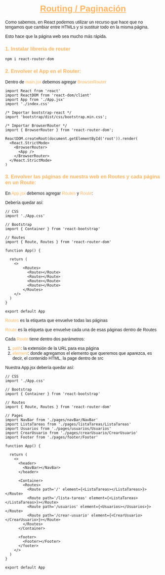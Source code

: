 <body style= "font-family: Arial, Helvetica, sans-serif;">

<h1 style="text-align: center; color: #ffb563;"><ins>Routing / Paginación</ins></h1>

Como sabemos, en React podemos utilizar un recurso que hace que no tengamos que cambiar entre HTMLs y si sustituir todo en la misma página.

Esto hace que la página web sea mucho más rápida.

<h3 style="color: #ffb563;">1. Instalar libreria de router</h3>

```
npm i react-router-dom
```

<h3 style="color: #ffb563;">2. Envolver el App en el Router:</h3>

Dentro de <span style="color: #ffb563;">main.jsx</span> debemos agregar <span style="color: #ffb563;">BrowserRouter</span>

```
import React from 'react'
import ReactDOM from 'react-dom/client'
import App from './App.jsx'
import './index.css'

/* Importar bootstrap-react */
import 'bootstrap/dist/css/bootstrap.min.css';

/* Importar BrowserRouter */
import { BrowserRouter } from 'react-router-dom';

ReactDOM.createRoot(document.getElementById('root')).render(
  <React.StrictMode>
    <BrowserRouter>
      <App />
    </BrowserRouter>
  </React.StrictMode>
)
```

<h3 style="color: #ffb563;">3. Envolver las páginas de nuestra web en Routes y cada página en un Route:</h3>

En <span style="color: #ffb563;">App.jsx</span> debemos agregar <span style="color: #ffb563;">Routes</span> y <span style="color: #ffb563;">Route</span>:

Debería quedar así:

```
// CSS
import './App.css'

// Bootstrap
import { Container } from 'react-bootstrap'

// Routes
import { Route, Routes } from 'react-router-dom'

function App() {

  return (
    <>
        <Routes>
          <Route></Route>
          <Route></Route>
          <Route></Route>
          <Route></Route>
        </Routes>
    </>
  )
}

export default App
```
<span style="color: #ffb563;">Routes</span> es la etiqueta que envuelve todas las páginas

<span style="color: #ffb563;">Route</span> es la etiqueta que envuelve cada una de esas páginas dentro de Routes

Cada <span style="color: #ffb563;">Route</span> tiene dentro dos parámetros:

1. <span style="color: #ffb563;">path</span>: la extensión de la URL para esa página
2. <span style="color: #ffb563;">element</span>: donde agregamos el elemento que queremos que aparezca, es decir, el contenido HTML, la page dentro de src

Nuestra App.jsx debería quedar así:

```
// CSS
import './App.css'

// Bootstrap
import { Container } from 'react-bootstrap'

// Routes
import { Route, Routes } from 'react-router-dom'

// Pages
import NavBar from './pages/navBar/NavBar'
import ListaTareas from './pages/listaTareas/ListaTareas'
import Usuarios from './pages/usuarios/Usuarios'
import CrearUsuario from './pages/crearUsuario/CrearUsuario'
import Footer from './pages/footer/Footer'

function App() {

  return (
    <>
      <header>
        <NavBar></NavBar>
      </header>

      <Container>
        <Routes>
          <Route path='/' element={<ListaTareas></ListaTareas>}></Route>
          <Route path='/lista-tareas' element={<ListaTareas></ListaTareas>}></Route>
          <Route path='/usuarios' element={<Usuarios></Usuarios>}></Route>
          <Route path='/crear-usuario' element={<CrearUsuario></CrearUsuario>}></Route>
        </Routes>
      </Container>

      <footer>
        <Footer></Footer>
      </footer>
    </>
  )
}

export default App
```


</body>